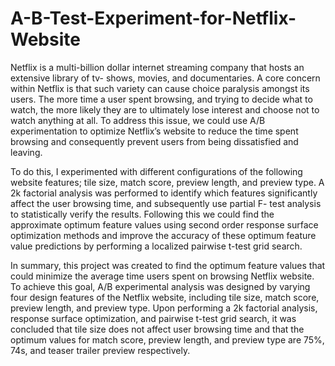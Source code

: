 # A-B-Test-Experiment-for-Netflix-Website

Netflix is a multi-billion dollar internet streaming company that hosts an extensive library of tv- shows, movies, and documentaries. A core concern within Netflix is that such variety can cause choice paralysis amongst its users. The more time a user spent browsing, and trying to decide what to watch, the more likely they are to ultimately lose interest and choose not to watch anything at all. To address this issue, we could use A/B experimentation to optimize Netflix’s website to reduce the time spent browsing and consequently prevent users from being dissatisfied and leaving.

To do this, I experimented with different configurations of the following website features; tile size, match score, preview length, and preview type. A 2k factorial analysis was performed to identify which features significantly affect the user browsing time, and subsequently use partial F- test analysis to statistically verify the results. Following this we could find the approximate optimum feature values using second order response surface optimization methods and improve the accuracy of these optimum feature value predictions by performing a localized pairwise t-test grid search.

In summary, this project was created to find the optimum feature values that could minimize the average time users spent on browsing Netflix website. To achieve this goal, A/B experimental analysis was designed by varying four design features of the Netflix website, including tile size, match score, preview length, and preview type. Upon performing a 2k factorial analysis, response surface optimization, and pairwise t-test grid search, it was concluded that tile size does not affect user browsing time and that the optimum values for match score, preview length, and preview type are 75%, 74s, and teaser trailer preview respectively.
